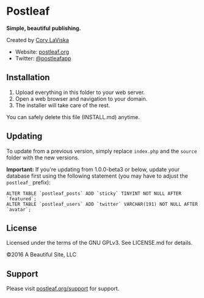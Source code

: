 # Postleaf

**Simple, beautiful publishing.**

Created by [Cory LaViska](https://twitter.com/claviska)

- Website: [postleaf.org](https://www.postleaf.org/)
- Twitter: [@postleafapp](https://twitter.com/postleafapp)

## Installation

1. Upload everything in this folder to your web server.
2. Open a web browser and navigation to your domain.
3. The installer will take care of the rest.

You can safely delete this file (INSTALL.md) anytime.

## Updating

To update from a previous version, simply replace `index.php` and the `source` folder with the new versions.

**Important:** If you're updating from 1.0.0-beta3 or below, update your database first using the following statement (you may have to adjust the `postleaf_` prefix):

```
ALTER TABLE `postleaf_posts` ADD `sticky` TINYINT NOT NULL AFTER `featured`;
ALTER TABLE `postleaf_users` ADD `twitter` VARCHAR(191) NOT NULL AFTER `avatar`;

```

## License

Licensed under the terms of the GNU GPLv3. See LICENSE.md for details.

©2016 A Beautiful Site, LLC

## Support

Please visit [postleaf.org/support](https://www.postleaf.org/support) for support.